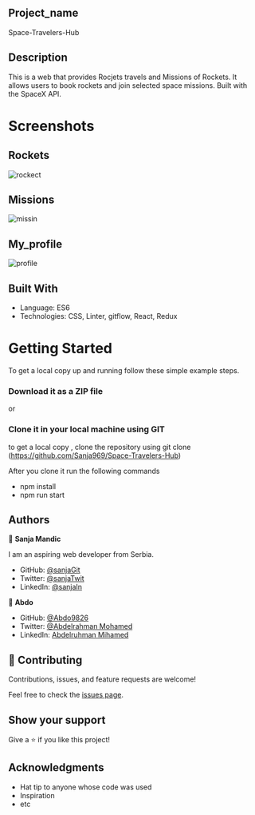 ## Project_name 

Space-Travelers-Hub

## Description

This is a web  that provides Rocjets travels and Missions of Rockets. It allows users to book rockets and join selected space missions. Built with the SpaceX API.

# Screenshots


## Rockets
![rockect](https://user-images.githubusercontent.com/102296263/180184662-d601b20b-e38b-4ace-88e6-96eaeb46592c.PNG)


## Missions 
![missin](https://user-images.githubusercontent.com/102296263/180184872-4b4aaf3a-6602-4153-8845-57a1ca291c2d.PNG)

## My_profile 
![profile](https://user-images.githubusercontent.com/102296263/180184992-0671aefe-9c25-4755-8641-64d855f71393.PNG)



## Built With

- Language: ES6
- Technologies: CSS, Linter, gitflow, React, Redux


# Getting Started

To get a local copy up and running follow these simple example steps.

### Download it as a ZIP file
or

### Clone it in your local machine using GIT
to get a local copy , clone the repository using git clone
(https://github.com/Sanja969/Space-Travelers-Hub)

After you clone it run  the following commands

 - npm install
- npm run start

## Authors

👤 **Sanja Mandic**

I am an aspiring web developer from Serbia.
- GitHub: [@sanjaGit](https://github.com/Sanja969)
- Twitter: [@sanjaTwit](https://twitter.com/SanjaMandic42)
- LinkedIn: [@sanjaIn](https://linkedin.com/in/sanja-mandic-823995a2/)


👤 **Abdo**

- GitHub: [@Abdo9826](https://github.com/Abdo9826)
- Twitter: [@Abdelrahman Mohamed](https://twitter.com/abodyalex1)
- LinkedIn: [Abdelruhman Mihamed](https://www.linkedin.com/in/abdelruhman-mihamed-a42667179/)

## 🤝 Contributing

Contributions, issues, and feature requests are welcome!

Feel free to check the [issues page](../../issues/).

## Show your support

Give a ⭐️ if you like this project!

## Acknowledgments

- Hat tip to anyone whose code was used
- Inspiration
- etc
